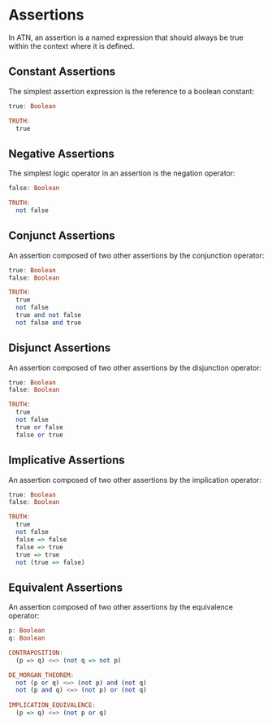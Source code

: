 # Assertions

In ATN, an assertion is a named expression that should always be true within the context where it is defined.

## Constant Assertions

The simplest assertion expression is the reference to a boolean constant:

```haskell
true: Boolean

TRUTH:
  true
```

## Negative Assertions

The simplest logic operator in an assertion is the negation operator:

```haskell
false: Boolean

TRUTH:
  not false
```

## Conjunct Assertions

An assertion composed of two other assertions by the conjunction operator:

```haskell
true: Boolean
false: Boolean

TRUTH:
  true
  not false
  true and not false
  not false and true
```

## Disjunct Assertions

An assertion composed of two other assertions by the disjunction operator:

```haskell
true: Boolean
false: Boolean

TRUTH:
  true
  not false
  true or false
  false or true
```

## Implicative Assertions

An assertion composed of two other assertions by the implication operator:

```haskell
true: Boolean
false: Boolean

TRUTH:
  true
  not false
  false => false
  false => true
  true => true
  not (true => false)
```

## Equivalent Assertions

An assertion composed of two other assertions by the equivalence operator:

```haskell
p: Boolean
q: Boolean

CONTRAPOSITION:
  (p => q) <=> (not q => not p)

DE_MORGAN_THEOREM:
  not (p or q) <=> (not p) and (not q)
  not (p and q) <=> (not p) or (not q)
  
IMPLICATION_EQUIVALENCE:
  (p => q) <=> (not p or q)
```

